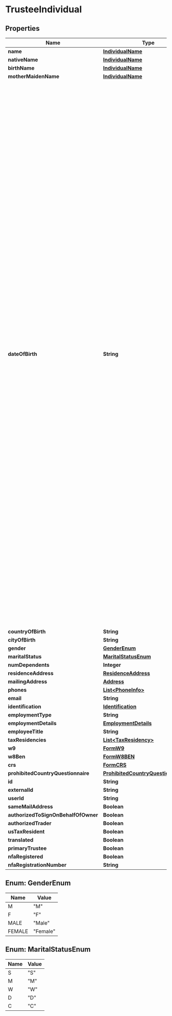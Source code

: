 

# TrusteeIndividual


## Properties

| Name | Type | Description | Notes |
|------------ | ------------- | ------------- | -------------|
|**name** | [**IndividualName**](IndividualName.md) |  |  [optional] |
|**nativeName** | [**IndividualName**](IndividualName.md) |  |  [optional] |
|**birthName** | [**IndividualName**](IndividualName.md) |  |  [optional] |
|**motherMaidenName** | [**IndividualName**](IndividualName.md) |  |  [optional] |
|**dateOfBirth** | **String** | Date of birth of the applicant. The applicant must be 18 years or older to open an account. &lt;br&gt;&lt;ul&gt;&lt;li&gt;If the YYY-MM-DD &lt; 18 years error will be triggered and the account will not be created.&lt;/li&gt;&lt;li&gt;If YYYY-MM-DD &lt; 21 the applicant is restricted to opening a CASH account only.&lt;/li&gt;&lt;li&gt;UGMA and UTMA accounts are available for minors 18 years of age or younger. An individual or entity who manages an account for a minor until that minor reaches a specific age. Available to US residents only.&lt;/li&gt;&lt;li&gt;This application must be opened using the front-end application which is available within the IBKR Portal.&lt;/li&gt;&lt;li&gt;Assets held in a single account managed by a single Custodian user.&lt;/li&gt;&lt;li&gt;Error will be thrown if dateOfBirth is any value other than YYYY-MM-DD.&lt;/li&gt;&lt;/ul&gt; |  [optional] |
|**countryOfBirth** | **String** |  |  [optional] |
|**cityOfBirth** | **String** |  |  [optional] |
|**gender** | [**GenderEnum**](#GenderEnum) |  |  [optional] |
|**maritalStatus** | [**MaritalStatusEnum**](#MaritalStatusEnum) |  |  [optional] |
|**numDependents** | **Integer** |  |  [optional] |
|**residenceAddress** | [**ResidenceAddress**](ResidenceAddress.md) |  |  [optional] |
|**mailingAddress** | [**Address**](Address.md) |  |  [optional] |
|**phones** | [**List&lt;PhoneInfo&gt;**](PhoneInfo.md) |  |  [optional] |
|**email** | **String** |  |  [optional] |
|**identification** | [**Identification**](Identification.md) |  |  [optional] |
|**employmentType** | **String** |  |  [optional] |
|**employmentDetails** | [**EmploymentDetails**](EmploymentDetails.md) |  |  [optional] |
|**employeeTitle** | **String** |  |  [optional] |
|**taxResidencies** | [**List&lt;TaxResidency&gt;**](TaxResidency.md) |  |  [optional] |
|**w9** | [**FormW9**](FormW9.md) |  |  [optional] |
|**w8Ben** | [**FormW8BEN**](FormW8BEN.md) |  |  [optional] |
|**crs** | [**FormCRS**](FormCRS.md) |  |  [optional] |
|**prohibitedCountryQuestionnaire** | [**ProhibitedCountryQuestionnaireList**](ProhibitedCountryQuestionnaireList.md) |  |  [optional] |
|**id** | **String** |  |  [optional] |
|**externalId** | **String** |  |  [optional] |
|**userId** | **String** |  |  [optional] |
|**sameMailAddress** | **Boolean** |  |  [optional] |
|**authorizedToSignOnBehalfOfOwner** | **Boolean** |  |  [optional] |
|**authorizedTrader** | **Boolean** |  |  [optional] |
|**usTaxResident** | **Boolean** |  |  [optional] |
|**translated** | **Boolean** |  |  [optional] |
|**primaryTrustee** | **Boolean** |  |  [optional] |
|**nfaRegistered** | **Boolean** |  |  [optional] |
|**nfaRegistrationNumber** | **String** |  |  [optional] |



## Enum: GenderEnum

| Name | Value |
|---- | -----|
| M | &quot;M&quot; |
| F | &quot;F&quot; |
| MALE | &quot;Male&quot; |
| FEMALE | &quot;Female&quot; |



## Enum: MaritalStatusEnum

| Name | Value |
|---- | -----|
| S | &quot;S&quot; |
| M | &quot;M&quot; |
| W | &quot;W&quot; |
| D | &quot;D&quot; |
| C | &quot;C&quot; |



